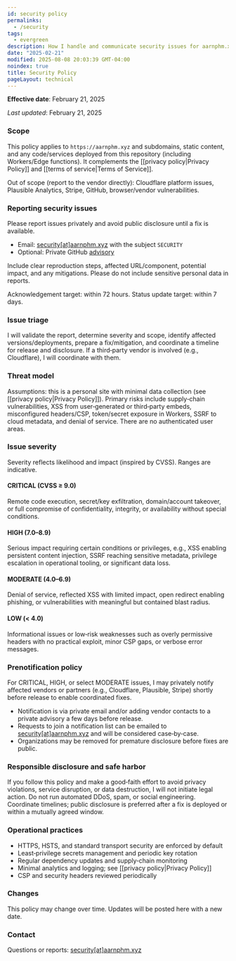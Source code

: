 ```yaml
---
id: security policy
permalinks:
  - /security
tags:
  - evergreen
description: How I handle and communicate security issues for aarnphm.xyz and related services
date: "2025-02-21"
modified: 2025-08-08 20:03:39 GMT-04:00
noindex: true
title: Security Policy
pageLayout: technical
---
```


**Effective date**: February 21, 2025

_Last updated_: February 21, 2025

### Scope

This policy applies to `https://aarnphm.xyz` and subdomains, static content, and any code/services deployed from this repository (including Workers/Edge functions). It complements the [[privacy policy|Privacy Policy]] and [[terms of service|Terms of Service]].

Out of scope (report to the vendor directly): Cloudflare platform issues, Plausible Analytics, Stripe, GitHub, browser/vendor vulnerabilities.

### Reporting security issues

Please report issues privately and avoid public disclosure until a fix is available.

- Email: [security\[at\]aarnphm.xyz](mailto:security@aarnphm.xyz) with the subject `SECURITY`
- Optional: Private GitHub [advisory](https://github.com/aarnphm/aarnphm.github.io/security/advisories/new)

Include clear reproduction steps, affected URL/component, potential impact, and any mitigations. Please do not include sensitive personal data in reports.

Acknowledgement target: within 72 hours. Status update target: within 7 days.

### Issue triage

I will validate the report, determine severity and scope, identify affected versions/deployments, prepare a fix/mitigation, and coordinate a timeline for release and disclosure. If a third‑party vendor is involved (e.g., Cloudflare), I will coordinate with them.

### Threat model

Assumptions: this is a personal site with minimal data collection (see [[privacy policy|Privacy Policy]]). Primary risks include supply‑chain vulnerabilities, XSS from user‑generated or third‑party embeds, misconfigured headers/CSP, token/secret exposure in Workers, SSRF to cloud metadata, and denial of service. There are no authenticated user areas.

### Issue severity

Severity reflects likelihood and impact (inspired by CVSS). Ranges are indicative.

#### CRITICAL (CVSS ≥ 9.0)

Remote code execution, secret/key exfiltration, domain/account takeover, or full compromise of confidentiality, integrity, or availability without special conditions.

#### HIGH (7.0–8.9)

Serious impact requiring certain conditions or privileges, e.g., XSS enabling persistent content injection, SSRF reaching sensitive metadata, privilege escalation in operational tooling, or significant data loss.

#### MODERATE (4.0–6.9)

Denial of service, reflected XSS with limited impact, open redirect enabling phishing, or vulnerabilities with meaningful but contained blast radius.

#### LOW (< 4.0)

Informational issues or low‑risk weaknesses such as overly permissive headers with no practical exploit, minor CSP gaps, or verbose error messages.

### Prenotification policy

For CRITICAL, HIGH, or select MODERATE issues, I may privately notify affected vendors or partners (e.g., Cloudflare, Plausible, Stripe) shortly before release to enable coordinated fixes.

- Notification is via private email and/or adding vendor contacts to a private advisory a few days before release.
- Requests to join a notification list can be emailed to [security\[at\]aarnphm.xyz](mailto:security@aarnphm.xyz) and will be considered case‑by‑case.
- Organizations may be removed for premature disclosure before fixes are public.

### Responsible disclosure and safe harbor

If you follow this policy and make a good‑faith effort to avoid privacy violations, service disruption, or data destruction, I will not initiate legal action. Do not run automated DDoS, spam, or social engineering. Coordinate timelines; public disclosure is preferred after a fix is deployed or within a mutually agreed window.

### Operational practices

- HTTPS, HSTS, and standard transport security are enforced by default
- Least‑privilege secrets management and periodic key rotation
- Regular dependency updates and supply‑chain monitoring
- Minimal analytics and logging; see [[privacy policy|Privacy Policy]]
- CSP and security headers reviewed periodically

### Changes

This policy may change over time. Updates will be posted here with a new date.

### Contact

Questions or reports: [security\[at\]aarnphm.xyz](mailto:security@aarnphm.xyz)
